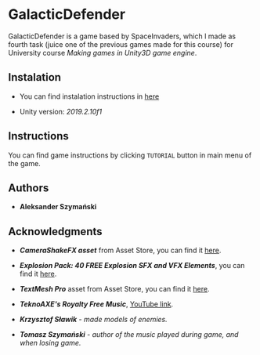 # GalacticDefender

GalacticDefender is a game based by SpaceInvaders, which I made as fourth task (juice one of the previous games made for this course) for University course *Making games in Unity3D game engine*.

## Instalation

* You can find instalation instructions in [here](../README.md)

* Unity version: *2019.2.10f1*

## Instructions

You can find game instructions by clicking `TUTORIAL` button in main menu of the game.

## Authors
* **Aleksander Szymański**

## Acknowledgments

* ***CameraShakeFX asset*** from Asset Store, you can find it [here](https://assetstore.unity.com/packages/tools/particles-effects/camera-shake-fx-146554).

* ***Explosion Pack: 40 FREE Explosion SFX and VFX Elements***, you can find it [here](https://www.premiumbeat.com/blog/free-explosion-sfx-vfx-elements/).

* ***TextMesh Pro*** asset from Asset Store, you can find it [here](https://assetstore.unity.com/packages/essentials/beta-projects/textmesh-pro-84126).

* ***TeknoAXE's Royalty Free Music***, [YouTube link](https://www.youtube.com/user/teknoaxe/featured).

* ***Krzysztof Sławik*** *- made models of enemies.*

* ***Tomasz Szymański*** *- author of the music played during game, and when losing game.*